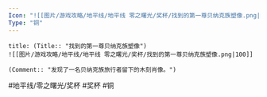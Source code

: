 ```yaml
---
Icon: "![[图片/游戏攻略/地平线/地平线 零之曙光/奖杯/找到的第一尊贝纳克族塑像.png|30]]"
Type: "铜"
---
```

```ad-common-bronze-trophy
title: (Title:: "找到的第一尊贝纳克族塑像")
![[图片/游戏攻略/地平线/地平线 零之曙光/奖杯/找到的第一尊贝纳克族塑像.png|100]]

(Comment:: "发现了一名贝纳克族旅行者留下的木刻肖像。")
```

#地平线/零之曙光/奖杯 #奖杯 #铜
